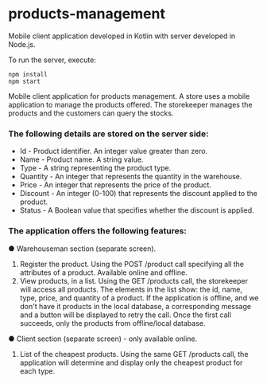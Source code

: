 # products-management
Mobile client application developed in Kotlin with server developed in Node.js.

To run the server, execute:
```
npm install
npm start
```

Mobile client application for products management. A store uses a mobile application to manage the products offered. The storekeeper manages the products and the customers can query the stocks.

### The following details are stored on the server side:
- Id - Product identifier. An integer value greater than zero.
- Name - Product name. A string value.
- Type - A string representing the product type.
- Quantity - An integer that represents the quantity in the warehouse.
- Price - An integer that represents the price of the product.
- Discount - An integer (0-100) that represents the discount applied to the product.
- Status - A Boolean value that specifies whether the discount is applied.

### The application offers the following features:

● Warehouseman section (separate screen).
1. Register the product. Using the POST /product call specifying all the attributes of a product. Available online and offline.
2. View products, in a list. Using the GET /products call, the storekeeper will access all products. The elements in the list show: the id, name, type, price, and quantity of a product. If the application is offline, and we don't have it products in the local database, a corresponding message and a button will be displayed to retry the call. Once the first call succeeds, only the products from offline/local database.

● Client section (separate screen) - only available online.
1. List of the cheapest products. Using the same GET /products call, the application will determine and display only the cheapest product for each type.
